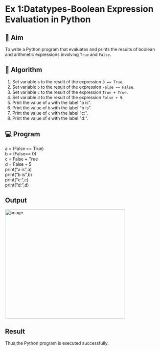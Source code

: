 
# Ex 1:Datatypes-Boolean Expression Evaluation in Python

## 🎯 Aim
To write a Python program that evaluates and prints the results of boolean and arithmetic expressions involving `True` and `False`.

## 🧠 Algorithm
1. Set variable `a` to the result of the expression `0 == True`.
2. Set variable `b` to the result of the expression `False == False`.
3. Set variable `c` to the result of the expression `True + True`.
4. Set variable `d` to the result of the expression `False + 9`.
5. Print the value of `a` with the label "a is".
6. Print the value of `b` with the label "b is".
7. Print the value of `c` with the label "c:".
8. Print the value of `d` with the label "d:".

## 💻 Program
a = (False == True)<br />
b = (False== 0)<br />
c = False + True<br />
d = False + 5<br />
print("a is",a) <br />
print("b is",b) <br />
print("c:",c)<br />
print("d:",d)
## Output

<img width="392" height="356" alt="image" src="https://github.com/user-attachments/assets/52593bc4-d432-40b4-a6f1-6ba575a70a15" />

## Result
Thus,the Python program is executed successfully.
